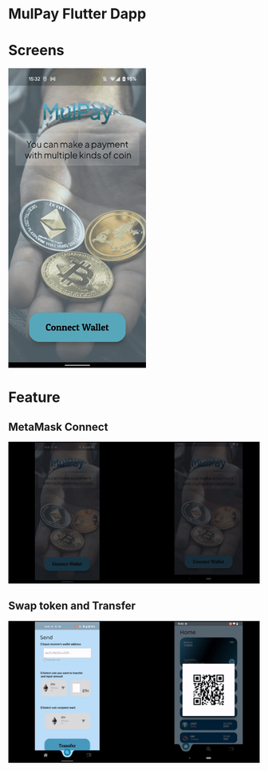 # MulPay Flutter Dapp

# Screens

![demo1](./images/mulpay_dapp.gif)

# Feature

## MetaMask Connect

![demo2](./images/ezgif-2-8339237efe.gif)

## Swap token and Transfer

![demo3](./images/ezgif-2-9bd39ce34d.gif)
